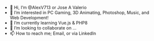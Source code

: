 - 👋 Hi, I’m @AlexV713 or Jose A Valerio
- 👀 I’m interested in PC Gaming, 3D Animating, Photoshop, Music, and Web Development!
- 🌱 I’m currently learning Vue.js & PHP8
- 💞️ I’m looking to collaborate on ...
- 📫 How to reach me; Email, or via LinkedIn

<!---
AlexV713/AlexV713 is a ✨ special ✨ repository because its `README.md` (this file) appears on your GitHub profile.
You can click the Preview link to take a look at your changes.
--->

